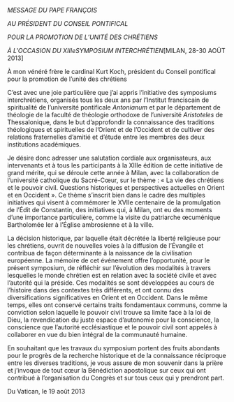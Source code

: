 *MESSAGE DU PAPE FRANÇOIS*

*AU PRÉSIDENT DU CONSEIL PONTIFICAL*

*POUR LA PROMOTION DE L’UNITÉ DES CHRÉTIENS*

*À L'OCCASION DU XIIIeSYMPOSIUM INTERCHRÉTIEN*[MILAN, 28-30 AOÛT 2013]

À mon vénéré frère le cardinal Kurt Koch, président du Conseil pontifical pour la promotion de l’unité des chrétiens

C’est avec une joie particulière que j’ai appris l’initiative des symposiums interchrétiens, organisés tous les deux ans par l’Institut franciscain de spiritualité de l’université pontificale *Antonianum* et par le département de théologie de la faculté de théologie orthodoxe de l’université *Aristoteles* de Thessalonique, dans le but d’approfondir la connaissance des traditions théologiques et spirituelles de l’Orient et de l’Occident et de cultiver des relations fraternelles d’amitié et d’étude entre les membres des deux institutions académiques.

Je désire donc adresser une salutation cordiale aux organisateurs, aux intervenants et à tous les participants à la XIIIe édition de cette initiative de grand mérite, qui se déroule cette année à Milan, avec la collaboration de l’université catholique du Sacré-Cœur, sur le thème : « La vie des chrétiens et le pouvoir civil. Questions historiques et perspectives actuelles en Orient et en Occident ». Ce thème s’inscrit bien dans le cadre des multiples initiatives qui visent à commémorer le XVIIe centenaire de la promulgation de l’Édit de Constantin, des initiatives qui, à Milan, ont eu des moments d’une importance particulière, comme la visite du patriarche œcuménique Bartholomée Ier à l’Église ambrosienne et à la ville.

La décision historique, par laquelle était décrétée la liberté religieuse pour les chrétiens, ouvrit de nouvelles voies à la diffusion de l’Évangile et contribua de façon déterminante à la naissance de la civilisation européenne. La mémoire de cet événement offre l’opportunité, pour le présent symposium, de réfléchir sur l’évolution des modalités à travers lesquelles le monde chrétien est en relation avec la société civile et avec l’autorité qui la préside. Ces modalités se sont développées au cours de l’histoire dans des contextes très différents, et ont connu des diversifications significatives en Orient et en Occident. Dans le même temps, elles ont conservé certains traits fondamentaux communs, comme la conviction selon laquelle le pouvoir civil trouve sa limite face à la loi de Dieu, la revendication du juste espace d’autonomie pour la conscience, la conscience que l’autorité ecclésiastique et le pouvoir civil sont appelés à collaborer en vue du bien intégral de la communauté humaine.

En souhaitant que les travaux du symposium portent des fruits abondants pour le progrès de la recherche historique et de la connaissance réciproque entre les diverses traditions, je vous assure de mon souvenir dans la prière et j’invoque de tout cœur la Bénédiction apostolique sur ceux qui ont contribué à l’organisation du Congrès et sur tous ceux qui y prendront part.

Du Vatican, le 19 août 2013